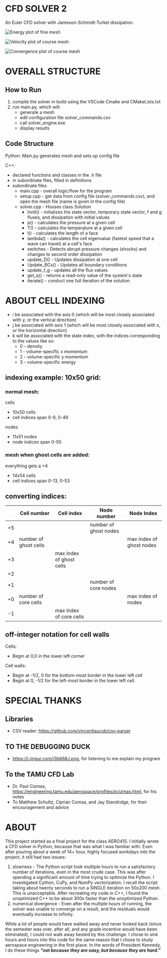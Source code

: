 # CFD SOLVER 2
An Euler CFD solver with Jameson-Schmidt-Turkel dissipation.

![Energy plot of fine mesh](https://i.imgur.com/p7jj0Je.png)

![Velocity plot of course mesh](https://i.imgur.com/ofNWw1m.png)

![Convergence plot of course mesh](https://i.imgur.com/0fdcTwR.png)

# OVERALL STRUCTURE
## How to Run
1) compile the solver in build using the VSCode Cmake and CMakeLists.txt
2) run main.py, which will:
    - generate a mesh 
    - edit configuration file solver_commands.csv
    - call solver_engine.exe
    - display results


## Code Structure
Python: Main.py generates mesh and sets up config file

C++:
 - declared functions and classes in the .h file
 - in subordinate files, filled in definitions
 - subordinate files
    - main.cpp - overall logic/flow for the program
    - setup.cpp - get data from config file (solver_commands.csv), and open the mesh file (name is given in the config file)
    - solver.cpp - Houses class Solution
        - Innit() - initializes the state vector, temporary state vector, f and g fluxes, and dissipation with initial values
        - p() - calculates the pressure at a given cell
        - T() - calculates the temperature at a given cell
        - l() - calculates the length of a face
        - lambda() - calculates the cell eigenvalue (fastest speed that a wave can travel) at a cell's face
        - switches - Detects abrupt pressure changes (shocks) and changes to second order dissipation
        - update_D() - Updates dissipation at one cell 
        - Update_BCs() - Updates all boundary conditions
        - update_f_g - updates all the flux values
        - get_q() - returns a read-only value of the system's state
        - iterate() - conduct one full iteration of the solution


# ABOUT CELL INDEXING
 - i be associated with the axis 0 (which will be most closely associated with y, or the vertical direction)
 - j be associated with axis 1 (which will be most closely associated with x, or the horizontal direction)
 - k will be associated with the state index, with the indices corresponding to the values like so:
    - 0 - density
    - 1 - volume-specific x momentum
    - 2 - volume-specific y momentum
    - 3 - volume-specific energy
## indexing example: 10x50 grid:
### normal mesh:
cells
 - 10x50 cells
 - cell indices span 0-9, 0-49

nodes
 - 11x51 nodes
 - node indices span 0-50

### mesh when ghost cells are added:
everything gets a +4
 - 14x54 cells
 - cell indices span 0-13, 0-53


## converting indices:


|     | Cell number           | Cell index               | Node number           | Node Index         |
| --- | --------------------- | ------------------------ | --------------------- | ------------------ |
| +5  |                       |                          | number of ghost nodes |                    |
| +4  | number of ghost cells |                          |                       | max index of ghost nodes |
| +3  |                       | max index of ghost cells |                       |                    |
| +2  |                       |                          |                       |                    |
| +1  |                       |                          | number of core nodes  |                    |
| +0  | number of core cells  |                          |                       | max index of nodes |
| -1  |                       | max index of core cells  |                       |                    |


## off-integer notation for cell walls
Cells:
 - Begin at 0,0 in the lower left corner
 
Cell walls:
 - Begin at -1/2, 0 for the bottom-most border in the lower left cell
 - Begin at 0, -1/2 for the left-most border in the lower left cell.
 

 # SPECIAL THANKS 

## Libraries
 - CSV reader: https://github.com/vincentlaucsb/csv-parser

 ## TO THE DEBUGGING DUCK
 - https://i.imgur.com/j3b668J.png, for listening to me explain my program


## To the TAMU CFD Lab
 - Dr. Paul Cizmas, https://engineering.tamu.edu/aerospace/profiles/pcizmas.html, for his notes
 - To Matthew Schultz, Ciprian Comsa, and Jay Standridge, for their encouragement and advice


# ABOUT
This project started as a final project for the class AERO415. I initially wrote a CFD solver in Python, because that was what I was familiar with. Even after pouring about a week of 14+ hour, highly focused workdays into the project, it still had two issues:
 1) slowness - The Python script took multiple hours to run a satisfactory number of iterations, even in the most crude case. This was after spending a significant amount of time trying to optimize the Python. I investigated Cython, CuPy, and NumPy vectorization. I recall the script taking about twenty seconds to run a SINGLE iteration on 50x200 mesh. This is unacceptable. After recreating my code in C++, I found the unoptimized C++ to be about 300x faster than the unoptimized Python.
 2) numerical divergence - Even after the multiple hours of running, the solver was unable to converge on a result, and the residuals would eventually increase to infinity.

While a lot of people would have walked away and never looked back (since the semester was over, after all, and any grade incentive would have been eliminated), I could not walk away bested by this challenge. I chose to sink hours and hours into this code for the same reason that I chose to study aerospace engineering in the first place. In the words of President Kennedy, I do these things ***"not because they are easy, but because they are hard."***